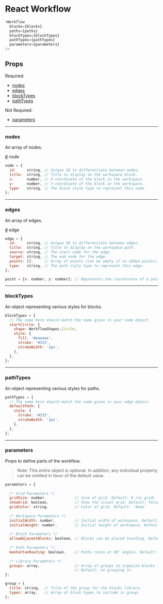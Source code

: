 # React Workflow

```javascript
<Workflow
  blocks={blocks}
  paths={paths}
  blockTypes={blockTypes}
  pathTypes={pathTypes}
  parameters={parameters}
/>
```

## Props

Required:

- [nodes](#nodes)
- [edges](#edges)
- [blockTypes](#blocktypes)
- [pathTypes](#pathtypes)

Not Required:

- [parameters](#parameters)

---

### nodes

An array of nodes.

<a name="node" href="#node">#</a> node

```javascript
node = {
  id:     string, // Unique ID to differentiate between nodes.
  title:  string, // Title to display on the workspace block.
  x:      number, // X-coordinate of the block in the workspace.
  y:      number, // Y-coordinate of the block in the workspace.
  type:   string, // The block style type to represent this node.
};
```

---

### edges

An array of edges.

<a name="edge" href="#edge">#</a> edge

```javascript
edge = {
  id:     string, // Unique ID to differentiate between edges.
  title:  string, // Title to display on the workspace path.
  source: string, // The start node for the edge.
  target: string, // The end node for the edge.
  points: [],     // Array of points (can be empty if no added points).
  type:   string, // The path style type to represent this edge.
};

point = {x: number, y: number}; // Represents the coordinates of a point.
```

---

### blockTypes

An object representing various styles for blocks.

```javascript
blockTypes = {
  // The name here should match the name given in your node object.
  startCircle: {
    shape: WorkflowShapes.Circle,
    style: {
      fill: '#eaeaea',
      stroke: '#333',
      strokeWidth: '1px',
    },
  },
};
```

---

### pathTypes

An object representing various styles for paths.

```javascript
pathTypes = {
  // The name here should match the name given in your edge object.
  defaultPath: {
    style: {
      stroke: '#333',
      strokeWidth: '1px',
    },
  },
};
```

---

### parameters

Props to define parts of the workflow.

> Note: This entire object is optional. In addition, any individual property
> can be omitted in favor of the default value.

```javascript
parameters = {
  
  /* Grid Parameters */
  gridSize: number,             // Size of grid. Default: 0 (no grid)
  showGrid: boolean,            // Show the visual grid. Default: false
  gridColor: string,            // Color of grid. Default: '#eee'
  
  /* Workspace Parameters */
  initialWidth: number,         // Initial width of workspace. Default: TBD
  initialHeight: number,        // Initial height of workspace. Default: TBD
  
  /* Block Parameters */
  allowAdjacentBlocks: boolean, // Blocks can be placed touching. Default: false
  
  /* Path Parameters */
  manhattanRouting: boolean,    // Paths route at 90° angles. Default: false
  
  /* Library Parameters */
  groups: array,                // Array of groups to organize blocks in library
                                // Default: no grouping in 
};

group = {
  title: string,  // Title of the group for the blocks library.
  types: array,   // Array of block types to include in group.
};
```

